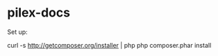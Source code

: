 pilex-docs
==========

Set up:

  curl -s http://getcomposer.org/installer | php
  php composer.phar install

